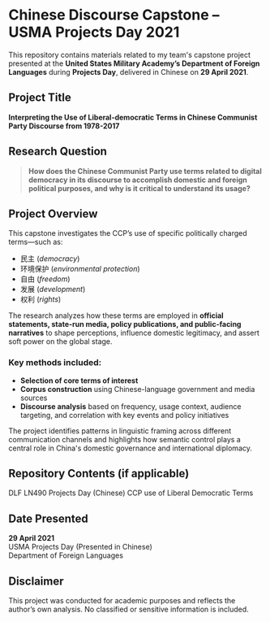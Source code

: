 # Chinese Discourse Capstone – USMA Projects Day 2021

This repository contains materials related to my team's capstone project presented at the **United States Military Academy’s Department of Foreign Languages** during **Projects Day**, delivered in Chinese on **29 April 2021**.

## Project Title
**Interpreting the Use of Liberal-democratic Terms in Chinese Communist Party Discourse from 1978-2017**

## Research Question

> **How does the Chinese Communist Party use terms related to digital democracy in its discourse to accomplish domestic and foreign political purposes, and why is it critical to understand its usage?**

## Project Overview

This capstone investigates the CCP’s use of specific politically charged terms—such as:

- 民主 (*democracy*)
- 环境保护 (*environmental protection*)
- 自由 (*freedom*)
- 发展 (*development*)
- 权利 (*rights*)

The research analyzes how these terms are employed in **official statements, state-run media, policy publications, and public-facing narratives** to shape perceptions, influence domestic legitimacy, and assert soft power on the global stage.

### Key methods included:
- **Selection of core terms of interest**
- **Corpus construction** using Chinese-language government and media sources
- **Discourse analysis** based on frequency, usage context, audience targeting, and correlation with key events and policy initiatives

The project identifies patterns in linguistic framing across different communication channels and highlights how semantic control plays a central role in China's domestic governance and international diplomacy.

## Repository Contents (if applicable)

DLF LN490 Projects Day (Chinese) CCP use of Liberal Democratic Terms

## Date Presented
**29 April 2021**  
USMA Projects Day (Presented in Chinese)  
Department of Foreign Languages

## Disclaimer

This project was conducted for academic purposes and reflects the author’s own analysis. No classified or sensitive information is included.
